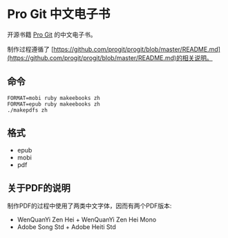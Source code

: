 Pro Git 中文电子书
==================

开源书籍 [Pro Git](https://github.com/progit/progit) 的中文电子书。

制作过程遵循了 [https://github.com/progit/progit/blob/master/README.md](https://github.com/progit/progit/blob/master/README.md)的相关说明。

命令
----

    FORMAT=mobi ruby makeebooks zh
    FORMAT=epub ruby makeebooks zh
    ./makepdfs zh



格式
----

- epub
- mobi
- pdf

关于PDF的说明
-------------

制作PDF的过程中使用了两类中文字体，因而有两个PDF版本:

- WenQuanYi Zen Hei + WenQuanYi Zen Hei Mono
- Adobe Song Std + Adobe Heiti Std
